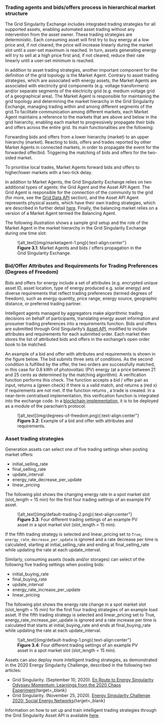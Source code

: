 ### Trading agents and bids/offers process in hierarchical market structure

The Grid Singularity Exchange includes integrated trading strategies for all supported assets, enabling automated asset trading without any intervention from the asset owner.
These  trading strategies are deterministic. Each consuming asset will first try to buy energy at a low price and, if not cleared, the price will increase linearly during the market slot until a user-set maximum is reached. In turn, assets generating energy will try to sell at a high price first and, if not cleared, reduce their rate linearly until a user-set minimum is reached.

In addition to asset trading strategies, another important component for the definition of the grid topology is the Market Agent. Contrary to asset trading strategies, which are associated with energy assets, the Market Agents are associated with electricity grid components (e.g. voltage transformers) and/or separate segments of the electricity grid (e.g. medium voltage grid of a geographical area).  The Market Agent is responsible for maintaining the grid topology and determining the market hierarchy in the Grid Singularity Exchange, managing trading within and among different segments of the grid.To facilitate communication among different markets, each Market Agent maintains a reference to the markets that are above and below in the grid hierarchy,  enabling each market to progressively propagate their bids and offers across the entire grid.
Its main functionalities are the following:

Forwarding bids and offers from a lower hierarchy (market) to an upper hierarchy (market).
Reacting to bids, offers and trades reported by other Market Agents in connected markets, in order to propagate the event for the forwarded offer/bid.
Triggering the matching of bids and offers for the two-sided market.

To prioritise local trades, Market Agents forward bids and offers to higher/lower markets with a two-tick delay.

In addition to Market Agents, the Grid Singularity Exchange relies on two additional types of agents: the Grid Agent and the Asset API Agent. The Grid Agent is responsible for the connection of the community to the grid (for more, see the [Grid Data API](get-simulation-data.md#grid-data-api) section), and  the Asset API Agent represents physical assets, which have their own trading strategies, which are described in further detail [here](). Finally, the balancing market relies on a version of a Market Agent termed the Balancing Agent.

The following illustration shows a sample grid setup and the role of the Market Agent in the market hierarchy in the Grid Singularity Exchange during one time slot:


<figure markdown>
  ![alt_text](img/marketagent-1.png){:text-align:center"}
  <figcaption><b>Figure 3.1</b>: Market Agents and bids / offers propagation in the Grid Singularity Exchange.
</figcaption>
</figure>


### Bid/Offer Attributes and Requirements for Trading Preferences (Degrees of Freedom)

Bids and offers for energy include a set of attributes (e.g. encrypted unique asset ID, asset location, type of energy produced e.g. solar energy) and diverse requirements that reflect trading preferences (termed degrees of freedom), such as energy quantity, price range, energy source, geographic distance, or preferred trading partner.

Intelligent agents managed by aggregators make algorithmic trading decisions on behalf of participants, translating energy asset information and prosumer trading preferences into a requirements function. Bids and offers are submitted through Grid Singularity’s [Asset API](configure-trading-strategies-walkthrough.md), modified to include attributes and requirements for each submitted order. Each market then stores the list of attributed bids and offers in the exchange’s open order book to be matched.

An example of a bid and offer with attributes and requirements is shown in the figure below. The bid submits three sets of conditions. As the second condition is fulfilled by the offer, the two orders are successfully matched, in this case for 0.8 kWh of photovoltaic (PV) energy (at a price between 21 and 25 cents as determined by the matching algorithm). A verification function performs this check. The function accepts a bid / offer pair as input, returns a <True> (green check) if there is a valid match, and returns a <False> (red x) if requirements are not met. If the function returns <True>, a trade is created. In a near-term centralised implementation, this verification function is integrated into the exchange code. In a [blockchain implementation](blockchain.md), it is to be deployed as a module of the parachain’s protocol.



<figure markdown>
  ![alt_text](img/degrees-of-freedom.png){:text-align:center"}
  <figcaption><b>Figure 3.2</b>: Example of a bid and offer with attributes and requirements.
</figcaption>
</figure>


### Asset trading strategies


Generation assets can select one of five trading settings when posting market offers:

*  initial_selling_rate
*  final_selling_rate
*  update_interval
*  energy_rate_decrease_per_update
*  linear_pricing

The following plot shows the changing energy rate in a spot market slot (slot_length = 15 min) for the first four trading settings of an example PV asset.


<figure markdown>
  ![alt_text](img/default-trading-2.png){:text-align:center"}
  <figcaption><b>Figure 3.3</b>: Four different trading settings of an example PV asset in a spot market slot (slot_length = 15 min).
</figcaption>
</figure>


If the fifth trading strategy is selected and linear_pricing set to `True`, `energy_rate_decrease_per_update` is ignored and a rate decrease per time is calculated, starting at initial_selling_rate and ending at final_selling_rate while updating the rate at each update_interval.

Similarly, consuming assets (loads and/or storages) can select of the following five trading settings when posting bids:

* initial_buying_rate
* final_buying_rate
* update_interval
* energy_rate_increase_per_update
* linear_pricing

The following plot shows the energy rate change in a spot market slot (slot_length = 15 min) for the first four trading strategies of an example load asset. If the fifth trading strategy is selected and linear_pricing set to True, energy_rate_increase_per_update is ignored and a rate increase per time is calculated that starts at initial_buying_rate and ends at final_buying_rate while updating the rate at each update_interval.


<figure markdown>
  ![alt_text](img/default-trading-1.png){:text-align:center"}
  <figcaption><b>Figure 3.4</b>: Four different trading settings of an example PV asset in a spot market slot (slot_length = 15 min).
</figcaption>
</figure>


Assets can also deploy more intelligent trading strategies, as demonstrated in the 2020 Energy Singularity Challenge, described in the following two articles:
* Grid Singularity. (September 10, 2020). [En Route to Energy Singularity Odyssey Momentum: Learnings from the 2020 Chaos Experiment](https://gridsingularity.medium.com/en-route-to-energy-singularity-odyssey-momentum-learnings-from-the-2020-chaos-experiment-8dc38ff26869){target=_blank}
* Grid Singularity. (November 25, 2020). [Energy Singularity Challenge 2020: Social Energy Networks](https://gridsingularity.medium.com/energy-singularity-challenge-2020-social-energy-networks-157b390e5f39){target=_blank}

Information on how to set up and train intelligent trading strategies through the Grid Singularity Asset API is available [here](configure-trading-strategies-walkthrough.md).
